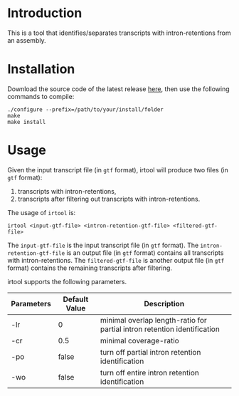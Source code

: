 # Introduction
This is a tool that identifies/separates transcripts with intron-retentions from an assembly.

# Installation
Download the source code of the latest release 
[here](https://github.com/Shao-Group/irtool/releases/download/v1.0.0/irtool-1.0.0.tar.gz),
then use the following commands to compile:
```
./configure --prefix=/path/to/your/install/folder
make
make install
```

# Usage
Given the input transcript file (in `gtf` format), irtool will produce two files (in `gtf` format):      
1. transcripts with intron-retentions,          
2. transcripts after filtering out transcripts with intron-retentions.

The usage of `irtool` is:
```
irtool <input-gtf-file> <intron-retention-gtf-file> <filtered-gtf-file>
```

The `input-gtf-file` is the input transcript file (in `gtf` format).
The `intron-retention-gtf-file` is an output file (in `gtf` format) contains all transcripts with intron-retentions.
The `filtered-gtf-file` is another output file (in `gtf` format) contains the remaining transcripts after filtering. 

irtool supports the following parameters.

 Parameters | Default Value | Description
 ------------------------- | ------------- | ----------
 -lr | 0 | minimal overlap length-ratio for partial intron retention identification
 -cr | 0.5 | minimal coverage-ratio
 -po | false | turn off partial intron retention identification
 -wo | false | turn off entire intron retention identification
